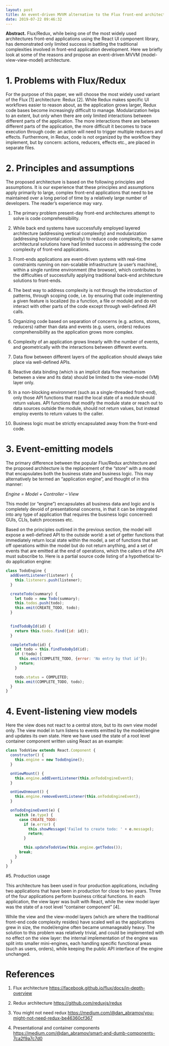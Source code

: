 ```yaml
---
layout: post
title: An event-driven MVVM alternative to the Flux front-end architecture 
date: 2019-07-22 09:46:32
---
```


**Abstract.** Flux/Redux, while being one of the most widely used architectures 
front-end applications using the React UI component library, has 
demonstrated only limited success in battling the traditional 
complexities involved in front-end application development. Here we 
briefly look at some of the reasons and propose an event-driven MVVM 
(model-view-view-model) architecture.

# 1. Problems with Flux/Redux

For  the purpose of this paper, we will choose the most widely used variant  of the Flux [1] architecture: Redux [2]. While Redux makes specific UI  workflows easier to reason about, as the application grows larger, Redux  code bases become increasingly difficult to manage. Modularization  helps to an extent, but only when there are only limited  interactions between different parts of the application. The more  interactions there are between different parts of the application, the  more difficult it becomes to trace execution through code: an action  will need to trigger multiple reducers and effects. Furthermore, in  Redux, code is not organized by the workflow they implement, but by concern: actions, reducers, effects etc., are placed in separate files. 

 

# 2. Principles and assumptions  

The  proposed architecture is based on the following principles and  assumptions. It is our experience that these principles and assumptions  apply primarily to large, complex front-end applications that need to be  maintained over a long period of time by a relatively large number of  developers. The reader’s experience may vary. 

1. The primary problem present-day front-end architectures attempt to solve is code comprehensibility. 

1. While  back end systems have successfully employed layered architecture  (addressing vertical complexity) and modularization (addressing  horizontal complexity) to reduce code complexity, the same architectural  solutions have had limited success in addressing the code complexity of  front-end applications. 

1. Front-ends  applications are event-driven systems with real-time constraints  running on non-scalable infrastructure (a user’s machine), within a  single runtime environment (the browser),  which contributes to the difficulties of successfully applying  traditional back-end architecture solutions to front-ends.  

1. The  best way to address complexity is not through the introduction of  patterns, through scoping code, i.e. by ensuring that code implementing a  given feature is localized (to a function, a file or module) and do not  interact with other parts of the code except through well-defined API  calls. 

1. Organizing  code based on separation of concerns (e.g. actions, stores, reducers)  rather than data and events (e.g. users, orders) reduces  comprehensibility as the application grows more complex. 

1. Complexity  of an application grows linearly with the number of events, and  geometrically with the interactions between different events. 

1. Data flow between different layers of the application should always take place via well-defined APIs. 

1. Reactive  data binding (which is an implicit data flow mechanism between a view  and its data) should be limited to the view-model (VM) layer only. 

1. In  a non-blocking environment (such as a single-threaded front-end), only  those API functions that read the local state of a module should return  values. API functions that modify the module state or reach out to data  sources outside the module, should not return values, but instead employ  events to return values to the caller. 

1. Business logic must be strictly encapsulated away from the front-end code. 

 

# 3. Event-emitting models  

The  primary difference between the popular Flux/Redux architecture and the  proposed architecture is the replacement of the “store” with a model  that encapsulates both the business state and business logic. This may  alternatively be termed an “application engine”, and thought of in this  manner: 

*Engine = Model + Controller – View* 

This  model (or “engine”) encapsulates all business data and logic and is  completely devoid of presentational concerns, in that it can be  integrated into any type of application that requires the business logic  concerned: GUIs, CLIs, batch processes etc. 

Based  on the principles outlined in the previous section, the model will  expose a well-defined API to the outside world: a set of getter  functions that immediately return local state within the model, a set of  functions that set off operations within the model but do not return  anything, and a set of events that are emitted at the end of operations,  which the callers of the API must subscribe to. Here is a partial  source code listing of a hypothetical to-do application engine: 

``` javascript
class TodoEngine { 
  addEventListener(listener) { 
    this.listeners.push(listener); 
  } 

  createTodo(summary) { 
    let todo = new Todo(summary); 
    this.todos.push(todo); 
    this.emit(CREATE_TODO, todo);  
  } 

 
  findTodoById(id) { 
    return this.todos.find({id: id}); 
  } 

  completeTodo(id) { 
    let todo = this.findTodoById(id); 
    if (!todo) { 
      this.emit(COMPLETE_TODO, {error: 'No entry by that id'}); 
      return; 
    } 

    todo.status = COMPLETED; 
    this.emit(COMPLETE_TODO, todo); 
  } 
} 

```



# 4. Event-listening view models 

Here the view does not react to a central store, but to its own view model only. The view model in turn listens to events emitted by the model/engine and updates its own state. Here we have used the state of a root level container component written using React as an example:

``` javascript
class TodoView extends React.Component { 
  constructor() { 
    this.engine = new TodoEngine(); 
  } 

  onViewMount() { 
    this.engine.addEventListener(this.onTodoEngineEvent); 
  } 

  onViewUnmount() { 
    this.engine.removeEventListener(this.onTodoEngineEvent); 
  } 

  onTodoEngineEvent(e) { 
    switch (e.type) { 
      case CREATE_TODO: 
        if (e.error) { 
          this.showMessage('Failed to create todo: ' + e.message); 
          return; 
        } 

        this.updateTodoView(this.engine.getTodos()); 
      break; 
    } 
  } 
} 

```

 

#5. Production usage  

This  architecture has been used in four production applications, including  two applications that have been in production for close to two years. Three of the four applications perform business critical functions. In  each application, the view layer was built with React, while the view  model layer was the state of a root level “container component” [4]. 

While  the view and the view-model layers (which are where the traditional  front-end code complexity resides) have scaled well as the applications  grew in size, the model/engine often became unmanageably heavy. The  solution to this problem was relatively trivial, and could be  implemented with no effect on the view layer: the internal  implementation of the engine was split into smaller mini-engines, each  handling specific functional areas (such as users, orders), while  keeping the public API interface of the engine unchanged. 

 

# References 

1. Flux architecture https://facebook.github.io/flux/docs/in-depth-overview  

1. Redux architecture https://github.com/reduxjs/redux  

1. You might not need redux https://medium.com/@dan_abramov/you-might-not-need-redux-be46360cf367  

1. Presentational and container components https://medium.com/@dan_abramov/smart-and-dumb-components-7ca2f9a7c7d0  
